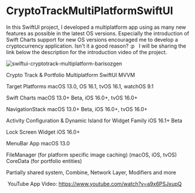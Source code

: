 # CryptoTrackMultiPlatformSwiftUI

In this SwiftUI project, I developed a multiplatform app using as many new features as possible in the latest OS versions. Especially the introduction of Swift Charts support for new OS versions encouraged me to develop a cryptocurrency application. Isn't it a good reason? :p
  I will be sharing the link below the description for the introduction video of the project. 

![swiftui-cryptotrack-multiplatform-barisozgen](https://user-images.githubusercontent.com/48822802/194421591-99758136-efa5-45aa-8fbc-c9ce6069d628.png)


Crypto Track & Portfolio Multiplatform SwiftUI MVVM 

Target Platforms
macOS 13.0, OS 16.1, tvOS 16.1, watchOS 9.1

Swift Charts
macOS 13.0+ Beta, iOS 16.0+, tvOS 16.0+

NavigationStack
macOS 13.0+ Beta, iOS 16.0+, tvOS 16.0+

Activity Configuration & Dynamic Island for Widget Family
iOS 16.1+ Beta

Lock Screen Widget
iOS 16.0+

MenuBar App
macOS 13.0

FileManager (for platform specific image caching) (macOS, iOS, tvOS) CoreData (for portfolio entities)

Partially shared system, Combine, Network Layer, Modifiers and more

 YouTube App Video: https://www.youtube.com/watch?v=a9x6PSJxupQ
